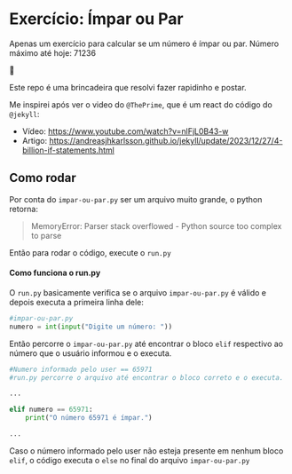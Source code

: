 # Exercício: Ímpar ou Par

Apenas um exercício para calcular se um número é ímpar ou par.
Número máximo até hoje: 71236

🥸


Este repo é uma brincadeira que resolvi fazer rapidinho e postar.

Me inspirei após ver o video do `@ThePrime`, que é um react do código do `@jekyll`:  


- Vídeo: https://www.youtube.com/watch?v=nlFjL0B43-w
- Artigo: https://andreasjhkarlsson.github.io/jekyll/update/2023/12/27/4-billion-if-statements.html


## Como rodar

Por conta do `impar-ou-par.py` ser um arquivo muito grande, o python retorna:
> MemoryError: Parser stack overflowed - Python source too complex to parse


Então para rodar o código, execute o `run.py`


#### Como funciona o run.py

O `run.py` basicamente verifica se o arquivo `impar-ou-par.py` é válido e depois executa a primeira linha dele:

```python
#impar-ou-par.py
numero = int(input("Digite um número: "))
```

Então percorre o `impar-ou-par.py` até encontrar o bloco `elif` respectivo ao número que o usuário informou e o executa.

```python
#Numero informado pelo user == 65971
#run.py percorre o arquivo até encontrar o bloco correto e o executa.

...

elif numero == 65971: 
    print("O número 65971 é ímpar.")

...
```

Caso o número informado pelo user não esteja presente em nenhum bloco `elif`, o código executa o `else` no final do arquivo `impar-ou-par.py`

